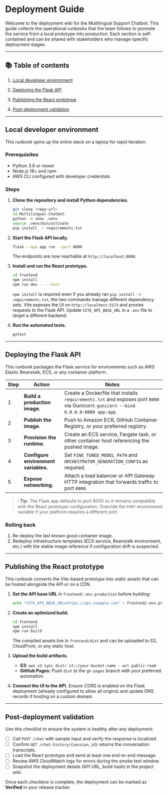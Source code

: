 # Deployment Guide

Welcome to the deployment wiki for the Multilingual Support Chatbot. This guide collects the operational runbooks that the team follows to promote the service from a local prototype into production. Each section is self-contained and can be shared with stakeholders who manage specific deployment stages.

---

## 📚 Table of contents

1. [Local developer environment](#local-developer-environment)

2. [Deploying the Flask API](#deploying-the-flask-api)

3. [Publishing the React prototype](#publishing-the-react-prototype)
4. [Post-deployment validation](#post-deployment-validation)

---

## Local developer environment

This runbook spins up the entire stack on a laptop for rapid iteration.

### Prerequisites

- Python 3.8 or newer
- Node.js 18+ and npm
- AWS CLI configured with developer credentials

### Steps

1. **Clone the repository and install Python dependencies.**
   ```bash
   git clone <repo-url>
   cd Multilingual-Chatbot-
   python -m venv .venv
   source .venv/bin/activate
   pip install -r requirements.txt
   ```

2. **Start the Flask API locally.**
   ```bash
   flask --app app run --port 8000
   ```
   The endpoints are now reachable at `http://localhost:8000`.

3. **Install and run the React prototype.**
   ```bash
   cd frontend
   npm install
   npm run dev -- --host
   ```

   `npm install` is required even if you already ran `pip install -r requirements.txt`; the two commands manage different dependency sets. Vite exposes the UI on `http://localhost:5173` and proxies requests to the Flask API. Update `VITE_API_BASE_URL` in a `.env` file to target a different backend.

4. **Run the automated tests.**
   ```bash
   pytest
   ```

---


## Deploying the Flask API

This runbook packages the Flask service for environments such as AWS Elastic Beanstalk, ECS, or any container platform.

| Step | Action | Notes |
| ---- | ------ | ----- |
| 1 | **Build a production image.** | Create a Dockerfile that installs `requirements.txt` and exposes port `8000` via Gunicorn: `gunicorn --bind 0.0.0.0:8000 app:app`. |
| 2 | **Publish the image.** | Push to Amazon ECR, GitHub Container Registry, or your preferred registry. |
| 3 | **Provision the runtime.** | Create an ECS service, Fargate task, or other container host referencing the pushed image. |
| 4 | **Configure environment variables.** | Set `FINE_TUNED_MODEL_PATH` and `ORCHESTRATOR_GENERATION_CONFIG` as required. |
| 5 | **Expose networking.** | Attach a load balancer or API Gateway HTTP integration that forwards traffic to port `8000`. |

> ℹ️ **Tip:** The Flask app defaults to port 8000 so it remains compatible with the React prototype configuration. Override the `PORT` environment variable if your platform requires a different port.

### Rolling back

1. Re-deploy the last known good container image.
2. Redeploy infrastructure templates (ECS service, Beanstalk environment, etc.) with the stable image reference if configuration drift is suspected.


---

## Publishing the React prototype

This runbook converts the Vite-based prototype into static assets that can be hosted alongside the API or on a CDN.

1. **Set the API base URL** in `frontend/.env.production` before building:
   ```bash
   echo "VITE_API_BASE_URL=https://api.example.com" > frontend/.env.production
   ```
2. **Create an optimized build.**
   ```bash
   cd frontend
   npm install
   npm run build
   ```
   The compiled assets live in `frontend/dist` and can be uploaded to S3, CloudFront, or any static host.
3. **Upload the build artifacts.**
   - **S3:** `aws s3 sync dist/ s3://your-bucket-name --acl public-read`
   - **GitHub Pages:** Push `dist` to the `gh-pages` branch with your preferred automation.

4. **Connect the UI to the API.** Ensure CORS is enabled on the Flask deployment (already configured to allow all origins) and update DNS records if hosting on a custom domain.


---

## Post-deployment validation

Use this checklist to ensure the system is healthy after any deployment:

- [ ] Call `POST /chat` with sample input and verify the response is localized.
- [ ] Confirm `GET /chat-history/{session_id}` returns the conversation transcripts.
- [ ] Load the React prototype and send at least one end-to-end message.
- [ ] Review AWS CloudWatch logs for errors during the smoke test window.
- [ ] Snapshot the deployment details (API URL, build hash) in the project wiki.

Once each checkbox is complete, the deployment can be marked as **Verified** in your release tracker.
